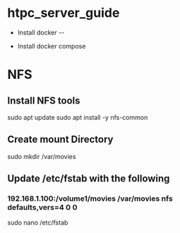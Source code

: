 # htpc_server_guide
- Install docker
-- 

- Install docker compose


# NFS
## Install NFS tools
sudo apt update
sudo apt install -y nfs-common

## Create mount Directory
sudo mkdir /var/movies

##  Update /etc/fstab with the following
### 192.168.1.100:/volume1/movies /var/movies  nfs      defaults,vers=4    0       0
sudo nano /etc/fstab


